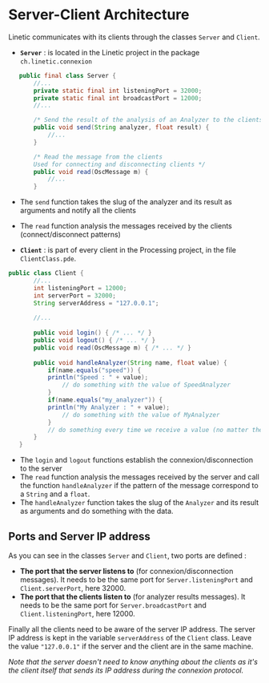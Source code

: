 
Server-Client Architecture
=====================

Linetic communicates with its clients through the classes `Server` and `Client`.


 - **`Server`** : is located in the Linetic project in the package `ch.linetic.connexion` 
 ```java
	public final class Server {
		//...
		private static final int listeningPort = 32000;
		private static final int broadcastPort = 12000;
		//...

		/* Send the result of the analysis of an Analyzer to the clients that are connected */
		public void send(String analyzer, float result) {
			//...
		}

		/* Read the message from the clients
		Used for connecting and disconnecting clients */
		public void read(OscMessage m) {
			//...
		}
 ```

  - The `send` function takes the slug of the analyzer and its result as arguments and notify all the clients
  - The `read` function analysis the messages received by the clients (connect/disconnect patterns)
 
 - **`Client`** : is part of every client in the Processing project, in the file `ClientClass.pde`.
 ```java
 public class Client {
		//...
	    int listeningPort = 12000;
	    int serverPort = 32000;
	    String serverAddress = "127.0.0.1";
	
	    //...
	
	    public void login() { /* ... */ }
	    public void logout() { /* ... */ }
	    public void read(OscMessage m) { /* ... */ }
	
	    public void handleAnalyzer(String name, float value) {
	        if(name.equals("speed")) {
	        println("Speed : " + value);
		        // do something with the value of SpeedAnalyzer
	        }
	        if(name.equals("my_analyzer")) {
	        println("My Analyzer : " + value);
		        // do something with the value of MyAnalyzer
	        }
	        // do something every time we receive a value (no matter the Analyzer)
	    }
	}

 ```
 
  - The `login` and `logout` functions establish the connexion/disconnection to the server 
  - The `read` function analysis the messages received by the server and call the function `handleAnalyzer` if the pattern of the message correspond to a `String` and a `float`.
  - The `handleAnalyzer` function takes the slug of the `Analyzer` and its result as arguments and do something with the data.


Ports and Server IP address
---------------------------------

As you can see in the classes `Server` and `Client`, two ports are defined :

 - **The port that the server listens to** (for connexion/disconnection messages). It needs to be the same port for `Server.listeningPort` and `Client.serverPort`, here 32000.
 - **The port that the clients listen to** (for analyzer results messages). It needs to be the same port for `Server.broadcastPort` and `Client.listeningPort`, here 12000.

Finally all the clients need to be aware of the server IP address. The server IP address is kept in the variable `serverAddress` of the `Client` class. Leave the value `"127.0.0.1"` if the server and the client are in the same machine.

*Note that the server doesn't need to know anything about the clients as it's the client itself that sends its IP address during the connexion protocol.*